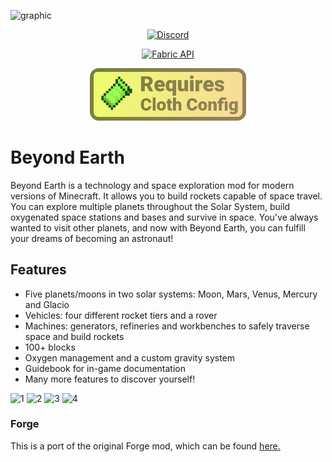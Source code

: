 ![graphic](https://i.imgur.com/7wEkubZ.png)

<a href="https://discord.gg/Xb2nPmN">
  <p align="center">
      <img src="https://img.shields.io/discord/698598471896268931?    color=blue&label=Discord&logo=discord&logoColor=ffffff&style=for-the-badge" alt="Discord" width="191"/> 
  </p>
</a>

<a href="https://modrinth.com/mod/fabric-api">
    <p align="center">
        <img src="https://i.imgur.com/Ol1Tcf8.png" alt="Fabric API" width="250"/> 
    </p>
</a>

<a href="https://modrinth.com/mod/cloth-config">
    <p align="center">
        <img src="https://raw.githubusercontent.com/Jab125/Jab125/main/imgs/requiredClothConfig.png" alt="Fabric API" width="250"/> 
    </p>
</a>

# Beyond Earth
Beyond Earth is a technology and space exploration mod for modern versions of Minecraft. It allows you to build rockets capable of space travel. You can explore multiple planets throughout the Solar System, build oxygenated space stations and bases and survive in space. You've always wanted to visit other planets, and now with Beyond Earth, you can fulfill your dreams of becoming an astronaut!

## Features
- Five planets/moons in two solar systems: Moon, Mars, Venus, Mercury and Glacio
- Vehicles: four different rocket tiers and a rover
- Machines: generators, refineries and workbenches to safely traverse space and build rockets
- 100+ blocks
- Oxygen management and a custom gravity system
- Guidebook for in-game documentation
- Many more features to discover yourself!

![1](https://i.imgur.com/vcPgoWH.png)
![2](https://i.imgur.com/FJa4zvf.png)
![3](https://i.imgur.com/XGh3PmI.jpg)
![4](https://i.imgur.com/JqG3o4b.png)

### Forge
This is a port of the original Forge mod, which can be found [here.](https://github.com/MrScautHD/Beyond-Earth)
